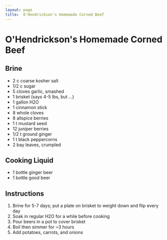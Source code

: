 ```yaml
---
layout: page
title:  O'Hendrickson's Homemade Corned Beef
---
```


# O'Hendrickson's Homemade Corned Beef

## Brine
- 2 c coarse kosher salt
- 1/2 c sugar
- 5 cloves garlic, smashed
- 1 brisket (says 4-5 lbs, but ...)
- 1 gallon H2O
- 1 cinnamon stick
- 8 whole cloves
- 8 allspice berries
- 1 t mustard seed
- 12 juniper berries
- 1/2 t ground ginger
- 1 t black peppercorns
- 2 bay leaves, crumpled

## Cooking Liquid
- 1 bottle ginger beer
- 1 bottle good beer

## Instructions
1. Brine for 5-7 days; put a plate on brisket to weight down and flip every day
1. Soak in regular H2O for a while before cooking
1. Pour beers in a pot to cover brisket
1. Boil then simmer for ~3 hours
1. Add potatoes, carrots, and onions
